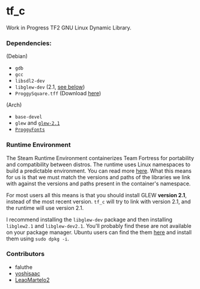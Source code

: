 # tf_c
Work in Progress TF2 GNU Linux Dynamic Library.

### Dependencies:
(Debian)
- `gdb`
- `gcc`
- `libsdl2-dev`
- `libglew-dev` (2.1, [see below](#runtime-environment))
- `ProggySquare.tff` (Download [here](https://github.com/bluescan/proggyfonts/blob/master/ProggyOriginal/ProggySquare.ttf))

(Arch)
- `base-devel`
- `glew` and [`glew-2.1`](https://aur.archlinux.org/packages/glew-2.1)
- [`ProggyFonts`](https://aur.archlinux.org/packages/proggyfonts)

### Runtime Environment
The Steam Runtime Environment containerizes Team Fortress for portability and compatibility between distros. The runtime uses Linux namespaces to build a predictable environment. You can read more [here](https://gitlab.steamos.cloud/steamrt/steam-runtime-tools/-/blob/main/docs/container-runtime.md#steam-linux-runtime-30-sniper). What this means for us is that we must match the versions and paths of the libraries we link with against the versions and paths present in the container's namespace.

For most users all this means is that you should install GLEW **version 2.1**, instead of the most recent version. `tf_c` will try to link with version 2.1, and the runtime will use version 2.1.

I recommend installing the `libglew-dev` package and then installing `libglew2.1` and `libglew-dev2.1`. You'll probably find these are not available on your package manager. Ubuntu users can find the them [here](http://archive.ubuntu.com/ubuntu/pool/universe/g/glew/) and install them using `sudo dpkg -i`.

### Contributors
- faluthe
- [yoshisaac](https://github.com/yoshisaac)
- [LeaoMartelo2](https://github.com/LeaoMartelo2)
